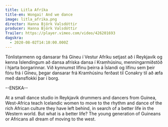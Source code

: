 ```yaml
---
title: Litla Afríka
title-en: Wongai! And we dance
image: litla_afrika.png
director: Hanna Björk Valsdóttir
producer: Hanna Björk Valsdóttir
Trailer: https://player.vimeo.com/video/426201693
dagskra:
  - 2020-08-02T14:10:00.000Z
---
```

Tónlistarmenn og dansarar frá Gíneu í Vestur Afríku setjast að í Reykjavík og kenna Íslendingum að dansa afríska dansa í Kramhúsinu, menningarmiðstöð í hjarta borgarinnar. Við kynnumst lífinu þeirra á Íslandi og lífinu sem þeir fóru frá í Gíneu, þegar dansarar frá Kramhúsinu ferðast til Conakry til að æfa með dansflokki þar í borg.

\--ENSKA--

At a small dance studio in Reykjavík drummers and dancers from Guinea, West-Africa teach Icelandic women to move to the rhythm and dance of the rich African culture they have left behind, in search of a better life in the Western world. But what is a better life? The young generation of Guineans or Africans all dream of moving to the west.